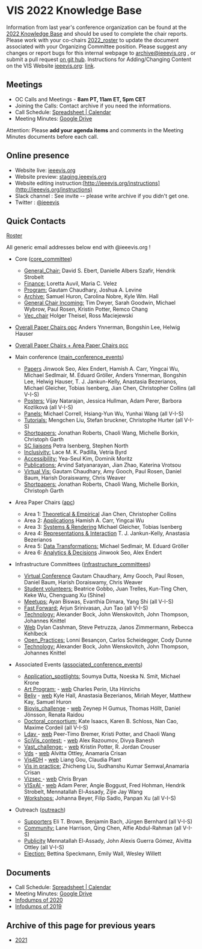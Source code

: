 VIS 2022 Knowledge Base
=====

Information from last year's conference organization can be found at the [2022 Knowledge Base](https://drive.google.com/drive/u/0/folders/1gIjEhsUYlK2FMN8tCDOkBDr99OU4kWNj) and should be used to complete the chair reports. Please work with your co-chairs [2022_roster](https://docs.google.com/spreadsheets/d/1jn_b7l4i9HHSqBfa1dZiuOfwHx3pHyc6czipE_B161Q/edit)
 to update the document associated with your Organizing Committee position.  Please suggest any changes or report bugs for this internal webpage to [archive@ieeevis.org](mailto:archive@ieeevis.org) , or submit a pull request [on git hub](https://github.com/ieeevis-internal/ieeevis-internal.github.io). Instructions for Adding/Changing Content on the VIS Website [ieeevis.org](ieeevis.org): [link](http://ieeevis.org/instructions).


Meetings
--------

 * OC Calls and Meetings - **8am PT, 11am ET, 5pm CET**
 * Joining the Calls: Contact archive if you need the informations. 
 * Call Schedule: [Spreadsheet | Calendar](https://docs.google.com/spreadsheets/d/13GBq9YaHaZVg2x5xm85HQPD_GiTPwQapIIStHTZnHc0/edit?usp=sharing)
 * Meeting Minutes: [Google Drive](https://drive.google.com/drive/folders/1TozyqFvKNR1pKitzLLW87iM6bSzPrrQn?usp=sharing)  


Attention: Please **add your agenda items** and comments in the Meeting Minutes documents before each call.


Online presence
------------

<!--
* Kickoff slides: here
* 
-->

* Website live: [ieeevis.org](ieeevis.org)
* Website preview: [staging.ieeevis.org](staging.ieeevis.org)
* Website editing instruction:[http://ieeevis.org/instructions](http://ieeevis.org/instructions)
* Slack channel : See invite -- please write archive if you didn't get one.
* Twitter : [@ieeevis](https://twitter.com/ieeevis)


Quick Contacts
-----------------

[Roster](https://docs.google.com/spreadsheets/d/1jn_b7l4i9HHSqBfa1dZiuOfwHx3pHyc6czipE_B161Q/edit)

All generic email addresses below end with @ieeevis.org !

* Core ([core_committee](mailto:core_committee@ieeevis.org)) 
  * [General_Chair:](mailto:general_chair@ieeevis.org) David S. Ebert, Danielle Albers Szafir, Hendrik Strobelt
  * [Finance:](mailto:finance@ieeevis.org) Loretta Auvil, Maria C. Velez
  * [Program:](mailto:program@ieeevis.org) Gautam Chaudhary, Joshua A. Levine
  * [Archive:](mailto:archive@ieeevis.org) Samuel Huron, Carolina Nobre, Kyle Wm. Hall
  * [General Chair Incoming:](mailto:incoming_chairs@ieeevis.org)  Tim Dwyer, Sarah Goodwin, Michael Wybrow, Paul Rosen, Kristin Potter, Remco Chang
  * [Vec_chair](mailto:vec_chair@ieeevis.org) Holger Theisel, Ross Maciejewski


* [Overall Paper Chairs opc](mailto:opc@ieeevis.org) Anders Ynnerman, Bongshin Lee, Helwig Hauser
   
* [Overall Paper Chairs + Area Paper Chairs pcc](mailto:pcc@ieeevis.org)

* Main conference ([main_conference_events](mailto:main_conference_events@ieeevis.org))
  * [Papers](mailto:papers@ieeevis.org)  Jinwook Seo, Alex Endert, Hamish A. Carr, Yingcai Wu, Michael Sedlmair, M. Eduard Gröller, Anders Ynnerman, Bongshin Lee, Helwig Hauser, T. J. Jankun-Kelly, Anastasia Bezerianos, Michael Gleicher, Tobias Isenberg, Jian Chen, Christopher Collins (all V-I-S)
  * [Posters:](mailto:posters@ieeevis.org) Vijay Natarajan, Jessica Hullman, Adam Perer, Barbora Kozlíková (all V-I-S) 
  * [Panels:](mailto:panels@ieeevis.org) Michael Correll, Hsiang-Yun Wu, Yunhai Wang (all V-I-S)
  * [Tutorials:](mailto:tutorials@ieeevis.org) Mengchen Liu, Stefan bruckner, Christophe Hurter (all V-I-S)
  * [Shortpapers:](mailto:vis_shortpapers@ieeevis.org) Jonathan Roberts, Chaoli Wang, Michelle Borkin, Christoph Garth
  * [SC liaisons](mailto:sc_liaisons@ieeevis.org)  Petra Isenberg, Stephen North
  * [Inclusivity:](mailto:inclusivity@ieeevis.org) Lace M. K. Padilla, Vetria Byrd
  * [Accessibility:](mailto:accessibility@ieeevis.org) Yea-Seul Kim, Dominik Moritz
  * [Publications:](mailto:) Arvind Satyanarayan, Jian Zhao, Katerina Vrotsou
  * [Virtual Vis:](mailto:viv@ieeevis.org) Gautam Chaudhary, Amy Gooch, Paul Rosen, Daniel Baum, Harish Doraiswamy, Chris Weaver
  * [Shortpapers:](mailto:shortpapers@ieeevis.org) Jonathan Roberts, Chaoli Wang, Michelle Borkin, Christoph Garth


* Area Paper Chairs ([apc](mailto:apc@ieeevis.org))
  * Area 1: [Theoretical & Empirical](mailto:theory-empirical-apc@ieeevis.org) Jian Chen, Christopher Collins
  * Area 2: [Applications](mailto:applications-apc@ieeevis.org) Hamish A. Carr, Yingcai Wu
  * Area 3: [Systems & Rendering](mailto:systems-rendering-apc@ieeevis.org)  Michael Gleicher, Tobias Isenberg
  * Area 4: [Representations & Interaction](mailto:representations-interaction-apc@ieeevis.org) T. J. Jankun-Kelly, Anastasia Bezerianos
  * Area 5: [Data Transformations:](mailto:data-transformations-apc@ieeevis.org) Michael Sedlmair, M. Eduard Gröller
  * Area 6: [Analytics & Decisions](mailto:analytics-decisions-apc@ieeevis.org) Jinwook Seo, Alex Endert


* Infrastructure Committees ([infrastructure_committees](mailto:infrastructure_committees@ieeevis.org))
  * [Virtual Conference](mailto:viv@ieeevis.org) Gautam Chaudhary, Amy Gooch, Paul Rosen, Daniel Baum, Harish Doraiswamy, Chris Weaver
  * [Student volunteers:](mailto:sv@ieeevis.org) Beatrice Gobbo, Juan Trelles, Kun-Ting Chen, Keke Wu, Chenguang Xu (Shine)
  * [Meetups:](mailto:meetups@ieeevis.org) Ayan Biswas, Evanthia Dimara, Yang Shi (all V-I-S)
  * [Fast Forward:](mailto:ff@ieeevis.org) Arjun Srinivasan, Jun Tao (all V-I-S)
  * [Technology:](mailto:tech@ieeevis.org) Alexander Bock, John Wenskovitch, John Thompson, Johannes Knittel
  * [Web](mailto:web@ieeevis.org)  Dylan Cashman, Steve Petruzza, Janos Zimmermann, Rebecca Kehlbeck
  * [Open_Practices:](mailto:open_practices@ieeevis.org) Lonni Besançon, Carlos Scheidegger, Cody Dunne
  * [Technology:](mailto:tech@ieeevis.org) Alexander Bock, John Wenskovitch, John Thompson, Johannes Knittel


* Associated Events ([associated_conference_events](mailto:associated_conference_events@ieeevis.org))
  * [Application_spotlights:](mailto:application_spotlights@ieeevis.org) Soumya Dutta, Noeska N. Smit, Michael Krone
  * [Art Program:](mailto:art@ieeevis.org) - [web](https://visap.net/) Charles Perin, Uta Hinrichs
  * [Beliv](mailto:beliv@ieeevis.org) - [web](https://beliv-workshop.github.io/) Kyle Hall, Anastasia Bezerianos, Miriah Meyer, Matthew Kay, Samuel Huron 
  * [Biovis_challenge](mailto:biovis_challenge@ieeevis.org) - [web](http://biovis.net/2022/ieeevis/)  Zeynep H Gumus, Thomas Höllt, Daniel Jönsson, Renata Raidou
  * [Doctoral_consortium:](mailto:doctoral_coll@ieeevis.org) Kate Isaacs, Karen B. Schloss, Nan Cao, Maxime Cordeil (all V-I-S)
  * [Ldav ](mailto:ldav@ieeevis.org) - [web](https://ldav.org/) Peer-Timo Bremer, Kristi Potter, and Chaoli Wang
  * [SciVis_contest:](mailto:scivis_contest@ieeevis.org) - [web](https://www.lanl.gov/projects/sciviscontest2022/)  Alex Razoumov, Divya Banesh
  * [Vast_challenge:](mailto:vast_challenge@ieeevis.org) - [web](https://vast-challenge.github.io/2022) Kristin Potter, R. Jordan Crouser
  * [Vds](mailto:vds@ieeevis.org) - [web](http://www.visualdatascience.org/2022) Alvitta Ottley, Anamaria Crisan
  * [Vis4DH](mailto:vis4dh@ieeevis.org) - [web](https://vis4dh.dbvis.de/cfp/) Liang Gou, Claudia Plant
  * [Vis in practice:](mailto:vip@ieeevis.org) Zhicheng Liu, Sudhanshu Kumar Semwal,Anamaria Crisan
  * [Vizsec ](mailto:vizsec@ieeevis.org) - [web](https://vizsec.org/) Chris Bryan
  * [VISxAI ](mailto:orga@visxai.io) - [web](http://visxai.io/) Adam Perer, Angie Boggust, Fred Hohman, Hendrik Strobelt, Mennatallah El-Assady, Zijie Jay Wang
  * [Workshops:](mailto:workshops@ieeevis.org) Johanna Beyer, Filip Sadlo, Panpan Xu (all V-I-S)


* Outreach ([outreach](mailto:outreach@ieeevis.org))
  * [Supporters](mailto:supporters@ieeevis.org) Eli T. Brown, Benjamin Bach, Jürgen Bernhard (all V-I-S)
  * [Community:](mailto:community@ieeevis.org) Lane Harrison, Qing Chen, Alfie Abdul-Rahman (all V-I-S)
  * [Publicity](mailto:publicity@ieeevis.org) Mennatallah El-Assady, John Alexis Guerra Gómez, Alvitta Ottley (all V-I-S)
  * [Election:](mailto:election@ieeevis.org) Bettina Speckmann, Emily Wall, Wesley Willett



Documents 
----------------------

<!-- * [Roster](https://docs.google.com/spreadsheets/d/1jn_b7l4i9HHSqBfa1dZiuOfwHx3pHyc6czipE_B161Q/edit#gid=1136707907) 
* [Calendar](https://docs.google.com/spreadsheets/d/11hEQSV6AS-B4vN9T-xvqRQdMlgftQPWjd82WgIseKyA/edit#gid=0) -->
 * Call Schedule: [Spreadsheet | Calendar](https://docs.google.com/spreadsheets/d/13GBq9YaHaZVg2x5xm85HQPD_GiTPwQapIIStHTZnHc0/edit?usp=sharing)
 * Meeting Minutes: [Google Drive](https://drive.google.com/drive/folders/1TozyqFvKNR1pKitzLLW87iM6bSzPrrQn?usp=sharing)   
* [Infodumps of 2020](https://drive.google.com/drive/u/0/folders/178IERHWBaE9vETwlt_IsfKaAOvl9ZMf2)
* [Infodumps of 2019](https://drive.google.com/drive/u/0/folders/1P7YcmoY96kTkSbb0TUj-VWmsnd9uwmsP)



Archive of this page for previous years 
----------------------

* [2021](2021.md) 
<!-- below I copy the title of the folder from the previous website but do not know what they refere to
* Kick off presentation 
* New Bids 
* Roles
* Running the conference schedule 
* TVCG

--> 

